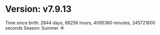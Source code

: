 # Version: v7.9.13
Time since birth: 2844 days, 68256 hours, 4095360 minutes, 245721600 seconds
Season: Summer ☀️
